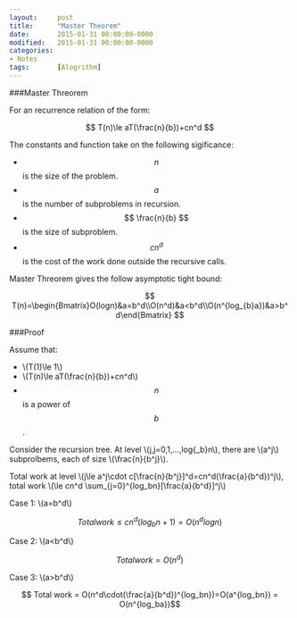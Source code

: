 ```yaml
---
layout: 	post
title:  	"Master Theorem"
date:   	2015-01-31 00:00:00-0000
modified:	2015-01-31 00:00:00-0000
categories: 
- Notes
tags:		[Alogrithm]
---
```


###Master Threorem

For an recurrence relation of the form:

$$ T(n)\le aT(\frac{n}{b})+cn^d  $$

The constants and function take on the following sigificance:

+ $$ n $$ is the size of the problem.
+ $$ a $$ is the number of subproblems in recursion.
+ $$ \frac{n}{b} $$ is the size of subproblem.
+ $$ cn^d $$ is the cost of the work done outside the recursive calls.

Master Threorem gives the follow asymptotic tight bound:

$$ T(n)=\begin{Bmatrix}O(logn)&a=b^d\\O(n^d)&a<b^d\\O(n^{log_{b}a})&a>b^d\end{Bmatrix} $$ 

###Proof

Assume that:

+ \\(T(1)\le 1\\) 
+ \\(T(n)\le aT(\frac{n}{b})+cn^d\\)
+ $$ n $$ is a power of $$ b $$.

Consider the recursion tree. At level \\(j,j=0,1,...,log{_b}n\\), there are \\(a^j\\) subprolbems, each of size \\(\frac{n}{b^j}\\).

Total work at level \\(j\le a^j\cdot c[\frac{n}{b^j}]^d=cn^d(\frac{a}{b^d})^j\\), total work \\(\le cn^d \sum_{j=0}^{log_bn}[\frac{a}{b^d}]^j\\)

Case 1: \\(a=b^d\\)

$$ Total work \le cn^d(log_bn+1)=O(n^dlogn) $$

Case 2: \\(a<b^d\\)

$$ Total work = O(n^d) $$

Case 3: \\(a>b^d\\)

$$ Total work = O(n^d\cdot(\frac{a}{b^d})^{log_bn})=O(a^{log_bn}) = O(n^{log_ba})$$


